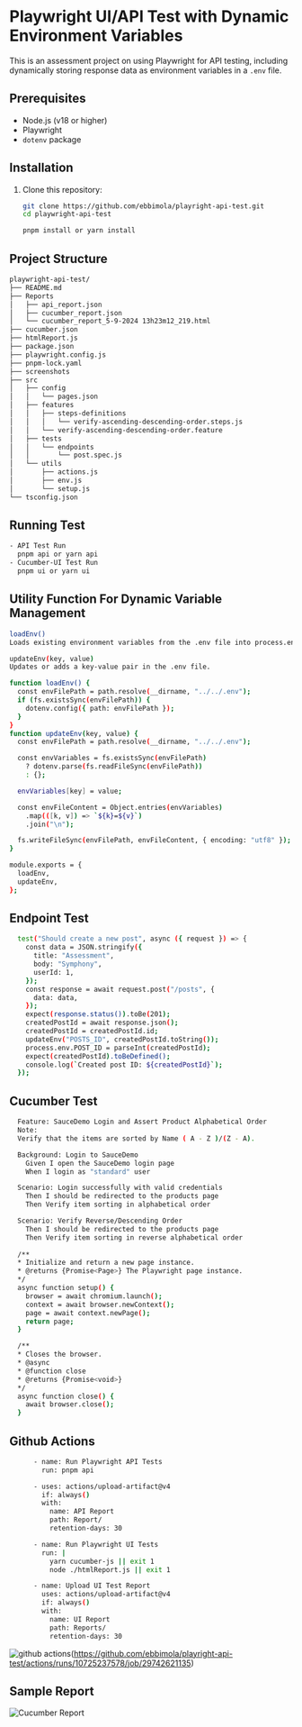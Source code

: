 # Playwright UI/API Test with Dynamic Environment Variables

This is an assessment project on using Playwright for API testing, including dynamically storing response data as environment variables in a `.env` file.

## Prerequisites

- Node.js (v18 or higher)
- Playwright
- `dotenv` package

## Installation

1. Clone this repository:

   ```bash
   git clone https://github.com/ebbimola/playright-api-test.git
   cd playwright-api-test

   pnpm install or yarn install
   ```

## Project Structure

```bash
playwright-api-test/
├── README.md
├── Reports
│   ├── api_report.json
│   ├── cucumber_report.json
│   └── cucumber_report_5-9-2024 13h23m12_219.html
├── cucumber.json
├── htmlReport.js
├── package.json
├── playwright.config.js
├── pnpm-lock.yaml
├── screenshots
├── src
│   ├── config
│   │   └── pages.json
│   ├── features
│   │   ├── steps-definitions
│   │   │   └── verify-ascending-descending-order.steps.js
│   │   └── verify-ascending-descending-order.feature
│   ├── tests
│   │   └── endpoints
│   │       └── post.spec.js
│   └── utils
│       ├── actions.js
│       ├── env.js
│       └── setup.js
└── tsconfig.json
```
## Running Test

```bash
- API Test Run
  pnpm api or yarn api
- Cucumber-UI Test Run
  pnpm ui or yarn ui
```
## Utility Function For Dynamic Variable Management
```bash
loadEnv()
Loads existing environment variables from the .env file into process.env.

updateEnv(key, value)
Updates or adds a key-value pair in the .env file.

function loadEnv() {
  const envFilePath = path.resolve(__dirname, "../../.env");
  if (fs.existsSync(envFilePath)) {
    dotenv.config({ path: envFilePath });
  }
}
function updateEnv(key, value) {
  const envFilePath = path.resolve(__dirname, "../../.env");

  const envVariables = fs.existsSync(envFilePath)
    ? dotenv.parse(fs.readFileSync(envFilePath))
    : {};

  envVariables[key] = value;

  const envFileContent = Object.entries(envVariables)
    .map(([k, v]) => `${k}=${v}`)
    .join("\n");

  fs.writeFileSync(envFilePath, envFileContent, { encoding: "utf8" });
}

module.exports = {
  loadEnv,
  updateEnv,
};
```
## Endpoint Test

```bash
  test("Should create a new post", async ({ request }) => {
    const data = JSON.stringify({
      title: "Assessment",
      body: "Symphony",
      userId: 1,
    });
    const response = await request.post("/posts", {
      data: data,
    });
    expect(response.status()).toBe(201);
    createdPostId = await response.json();
    createdPostId = createdPostId.id;
    updateEnv("POSTS_ID", createdPostId.toString());
    process.env.POST_ID = parseInt(createdPostId);
    expect(createdPostId).toBeDefined();
    console.log(`Created post ID: ${createdPostId}`);
  });
  ```

## Cucumber Test

```bash
  Feature: SauceDemo Login and Assert Product Alphabetical Order
  Note: 
  Verify that the items are sorted by Name ( A - Z )/(Z - A).

  Background: Login to SauceDemo
    Given I open the SauceDemo login page
    When I login as "standard" user

  Scenario: Login successfully with valid credentials
    Then I should be redirected to the products page
    Then Verify item sorting in alphabetical order

  Scenario: Verify Reverse/Descending Order
    Then I should be redirected to the products page
    Then Verify item sorting in reverse alphabetical order
    
  /**
  * Initialize and return a new page instance.
  * @returns {Promise<Page>} The Playwright page instance.
  */
  async function setup() {
    browser = await chromium.launch();
    context = await browser.newContext();
    page = await context.newPage();
    return page;
  }

  /**
  * Closes the browser.
  * @async
  * @function close
  * @returns {Promise<void>}
  */
  async function close() {
    await browser.close();
  }
```

## Github Actions

```bash
      - name: Run Playwright API Tests
        run: pnpm api

      - uses: actions/upload-artifact@v4
        if: always()
        with:
          name: API Report
          path: Report/
          retention-days: 30

      - name: Run Playwright UI Tests
        run: |
          yarn cucumber-js || exit 1
          node ./htmlReport.js || exit 1

      - name: Upload UI Test Report
        uses: actions/upload-artifact@v4
        if: always()
        with:
          name: UI Report
          path: Reports/
          retention-days: 30
```
![github actions](assets/actions-pipe.png)(https://github.com/ebbimola/playright-api-test/actions/runs/10725237578/job/29742621135)

## Sample Report
![Cucumber Report](assets/sample-report.png)